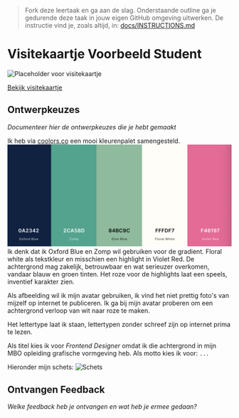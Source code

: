 > Fork deze leertaak en ga aan de slag. Onderstaande outline ga je gedurende deze taak in jouw eigen GitHub omgeving uitwerken. De instructie vind je, zoals altijd, in: [docs/INSTRUCTIONS.md](docs/INSTRUCTIONS.md)
# Visitekaartje Voorbeeld Student

<!-- Add a link to your live demo in Github Pages 🌐-->
![Placeholder voor visitekaartje](https://via.placeholder.com/900x600 "Visitekaartje")  
<!-- Add a nice poster image here at the end of the week, showing off your shiny frontend 📸 -->
[Bekijk visitekaartje](https://voorbeeldstudent.github.io/fdnd-net-presence-duplicate/)

## Ontwerpkeuzes
*Documenteer hier de ontwerpkeuzes die je hebt gemaakt*

Ik heb via [coolors.co](https://coolors.co/0a2342-2ca58d-84bc9c-fffdf7-f46197) een mooi kleurenpalet samengesteld.
![Gekozen kleuren](./assets/colors.png)
Ik denk dat ik Oxford Blue en Zomp wil gebruiken voor de gradient. Floral white als tekstkleur en misschien een highlight in Violet Red. De achtergrond mag zakelijk, betrouwbaar en wat serieuzer overkomen, vandaar blauw en groen tinten. Het roze voor de highlights laat een speels, inventief karakter zien.

Als afbeelding wil ik mijn avatar gebruiken, ik vind het niet prettig foto's van mijzelf op internet te publiceren. Ik ga bij mijn avatar proberen om een achtergrond verloop van wit naar roze te maken.

Het lettertype laat ik staan, lettertypen zonder schreef zijn op internet prima te lezen.

Als titel kies ik voor *Frontend Designer* omdat ik die achtergrond in mijn MBO opleiding grafische vormgeving heb. Als motto kies ik voor: ```...```

Hieronder mijn schets:
![Schets](./assets/schets.png)


## Ontvangen Feedback
*Welke feedback heb je ontvangen en wat heb je ermee gedaan?*


